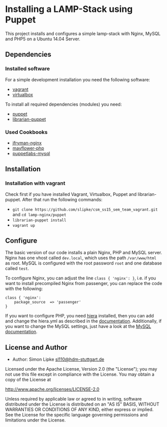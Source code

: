 # Installing a LAMP-Stack using Puppet

This project installs and configures a simple lamp-stack with Nginx, MySQL and PHP5 on a Ubuntu 14.04 Server. 

## Dependencies

### Installed software

For a simple development installation you need the following software:

* [vagrant](https://www.vagrantup.com/)
* [virtualbox](https://www.virtualbox.org/)

To install all required dependencies (modules) you need:

* [puppet](https://puppetlabs.com)
* [librarian-puppet](https://github.com/rodjek/librarian-puppet)

### Used Cookbooks

* [jfryman-nginx](https://forge.puppetlabs.com/jfryman/nginx)
* [mayflower-php](https://forge.puppetlabs.com/mayflower/php)
* [puppetlabs-mysql](https://forge.puppetlabs.com/puppetlabs/mysql)

## Installation

### Installation with vagrant

Check first if you have installed Vagrant, Virtualbox, Puppet and librarian-puppet. After that run the following commands:

* `git clone https://github.com/slipke/csm_ss15_sem_team_vagrant.git` and `cd lamp-nginx/puppet`
* `librarian-puppet install`
* `vagrant up`

## Configure

The basic version of our code installs a plain Nginx, PHP and MySQL server. Nginx has one vhost called `dev.local`, which uses the path `/var/www/html` as root. MySQL is configured with the root password `root` and one database called `test`.

To configure Nginx, you can adjust the line `class { 'nginx': }`, i.e. if you want to install precompiled Nginx from passenger, you can replace the code with the following:

```
class { 'nginx':
    package_source  => 'passenger'
}
```

If you want to configure PHP, you need [hiera](http://docs.puppetlabs.com/hiera/latest/) installed, then you can add and change the hiera.yml as described in the [documentation](http://php.puppet.mayflower.de).
Additionally, if you want to change the MySQL settings, just have a look at the [MySQL documentation](https://forge.puppetlabs.com/puppetlabs/mysql).

## License and Author
 * Author: Simon Lipke sl110@hdm-stuttgart.de
 
Licensed under the Apache License, Version 2.0 (the "License"); you may not use this file except in compliance with the License. You may obtain a copy of the License at

http://www.apache.org/licenses/LICENSE-2.0

Unless required by applicable law or agreed to in writing, software distributed under the License is distributed on an "AS IS" BASIS, WITHOUT WARRANTIES OR CONDITIONS OF ANY KIND, either express or implied. See the License for the specific language governing permissions and limitations under the License.